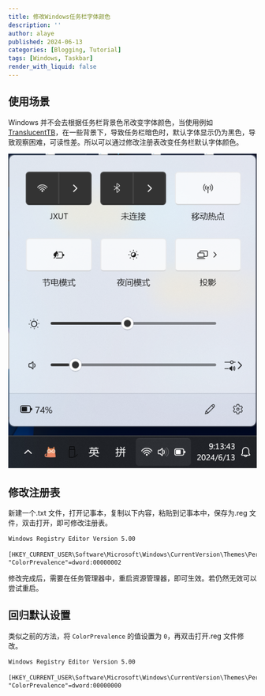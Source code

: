 ```yaml
---
title: 修改Windows任务栏字体颜色
description: ''
author: alaye
published: 2024-06-13
categories: [Blogging, Tutorial]
tags: [Windows, Taskbar]
render_with_liquid: false
---
```


## 使用场景

Windows 并不会去根据任务栏背景色吊改变字体颜色，当使用例如 [TranslucentTB](https://github.com/TranslucentTB/TranslucentTB)，在一些背景下，导致任务栏暗色时，默认字体显示仍为黑色，导致观察困难，可读性差。所以可以通过修改注册表改变任务栏默认字体颜色。

![1718241252560](./assets/change-windows-taskbar-font-color/1718241252560.png)

## 修改注册表

新建一个.txt 文件，打开记事本，复制以下内容，粘贴到记事本中，保存为.reg 文件，双击打开，即可修改注册表。

```text
Windows Registry Editor Version 5.00

[HKEY_CURRENT_USER\Software\Microsoft\Windows\CurrentVersion\Themes\Personalize]
"ColorPrevalence"=dword:00000002
```

修改完成后，需要在任务管理器中，重启资源管理器，即可生效。若仍然无效可以尝试重启。

## 回归默认设置

类似之前的方法，将 `ColorPrevalence` 的值设置为 `0`，再双击打开.reg 文件修改。

```text
Windows Registry Editor Version 5.00

[HKEY_CURRENT_USER\Software\Microsoft\Windows\CurrentVersion\Themes\Personalize]
"ColorPrevalence"=dword:00000000
```
